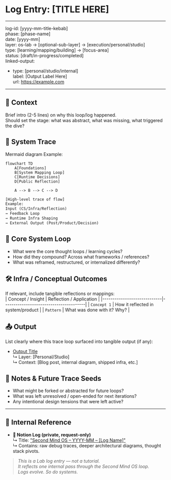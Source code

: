 # Log Entry: [TITLE HERE]

---
log-id: [yyyy-mm-title-kebab]  
phase: [phase-name]  
date: [yyyy-mm]  
layer: os-lab → [optional-sub-layer] → [execution/personal/studio]  
type: [learning/mapping/building] → [focus-area]  
status: [draft/in-progress/completed]  
linked-output:  
  - type: [personal/studio/internal]  
    label: [Output Label Here]  
    url: https://example.com  
---

## 📍 Context

Brief intro (2-5 lines) on why this loop/log happened.  
Should set the stage: what was abstract, what was missing, what triggered the dive?

## 🧱 System Trace

Mermaid diagram
Example:

```mermaid
flowchart TD
    A[Foundations]
    B[System Mapping Loop]
    C[Runtime Decisions]
    D[Public Reflection]

    A --> B --> C --> D
```

```txt
[High-level trace of flow]
Example:
Input (CS/Infra/Reflection)
→ Feedback Loop
→ Runtime Infra Shaping
→ External Output (Post/Product/Decision)
```

## 🔧 Core System Loop

- What were the core thought loops / learning cycles?
- How did they compound? Across what frameworks / references?
- What was reframed, restructured, or internalized differently?

## 🛠️ Infra / Conceptual Outcomes

If relevant, include tangible reflections or mappings:  
| Concept / Insight | Reflection / Application |
|-----------------------------|----------------------------------------|
| `Concept 1` | How it reflected in system/product |
| `Pattern` | What was done with it? Why? |

## 📤 Output

List clearly where this trace loop surfaced into tangible output (if any):

- [Output Title](https://example.com)  
  ↳ Layer: [Personal/Studio]  
  ↳ Context: [Blog post, internal diagram, shipped infra, etc.]

## 🧭 Notes & Future Trace Seeds

- What might be forked or abstracted for future loops?
- What was left unresolved / open-ended for next iterations?
- Any intentional design tensions that were left active?

---

## 🔗 Internal Reference

- **📓 Notion Log (private, request-only)**  
  ↳ Title: ["Second Mind OS – YYYY-MM – [Log Name]"](https://link-to-notion-if-used.com)  
  ↳ Contains: raw debug traces, deeper architectural diagrams, thought stack pivots.

> _This is a Lab log entry — not a tutorial.  
> It reflects one internal pass through the Second Mind OS loop.  
> Logs evolve. So do systems._
